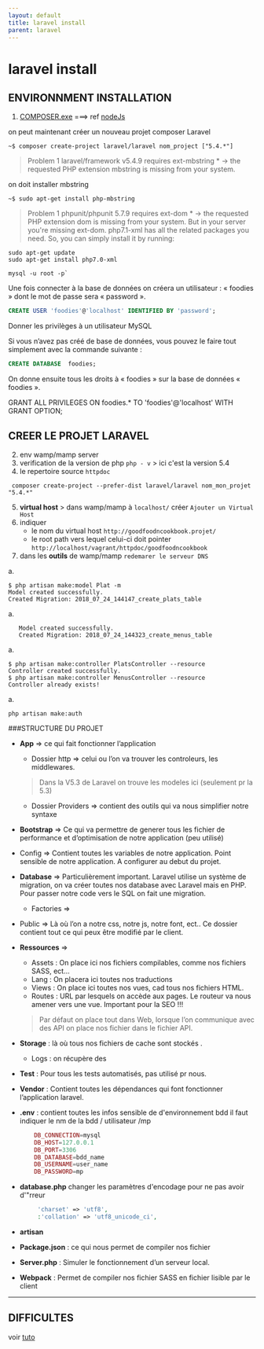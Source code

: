 ```yaml
---
layout: default
title: laravel install
parent: laravel
---
```

# laravel install

## ENVIRONNMENT INSTALLATION
   1. [COMPOSER.exe](https://getcomposer.org/Composer-Setup.exe)  ===> ref [nodeJs](pkgnodejs/composerlaravel.md)


on peut maintenant créer un nouveau projet composer Laravel
```shell
~$ composer create-project laravel/laravel nom_project ["5.4.*"]
```
> Problem 1
  laravel/framework v5.4.9 requires ext-mbstring * -> the requested PHP extension mbstring is missing from your system.

on doit installer mbstring
```shell
~$ sudo apt-get install php-mbstring
```

> Problem 1
  phpunit/phpunit 5.7.9 requires ext-dom * -> the requested PHP extension dom is missing from your system.
   But in your server you're missing ext-dom. php7.1-xml has all the related packages you need. So, you can simply install it by running:
```shell
sudo apt-get update
sudo apt-get install php7.0-xml
```

```shell
mysql -u root -p`
```
Une fois connecter à la base de données on créera un utilisateur : « foodies » dont le mot de passe sera « password ».

```sql
CREATE USER 'foodies'@'localhost' IDENTIFIED BY 'password';
```
Donner les privilèges à un utilisateur MySQL

Si vous n’avez pas créé de base de données, vous pouvez le faire tout simplement avec la commande suivante :
```sql
CREATE DATABASE  foodies;
```
On donne ensuite tous les droits à « foodies » sur la base de données « foodies ».

GRANT ALL PRIVILEGES ON foodies.* TO 'foodies'@'localhost'  WITH GRANT OPTION;

## CREER LE PROJET LARAVEL
   2. env wamp/mamp server 
   3. verification de la version de php `php - v` > ici c'est la version 5.4
   4. le repertoire source `httpdoc` 
   ```shell
    composer create-project --prefer-dist laravel/laravel nom_mon_projet "5.4.*" 
   ```
   5. **virtual host**  > dans wamp/mamp à `localhost/` créer `Ajouter un Virtual Host`
   6. indiquer
        - le nom du virtual host `http://goodfoodncookbook.projet/`
        - le root path vers lequel celui-ci doit pointer `http://localhost/vagrant/httpdoc/goodfoodncookbook` 
   7. dans les **outils** de wamp/mamp `redemarer le serveur DNS`
   
 a.   
   ```
   $ php artisan make:model Plat -m
   Model created successfully.
   Created Migration: 2018_07_24_144147_create_plats_table

   ```   
 a.   
   ```$ php artisan make:model Menu -m
      Model created successfully.
      Created Migration: 2018_07_24_144323_create_menus_table

   ```   
 a.   
   ```
   $ php artisan make:controller PlatsController --resource
   Controller created successfully.
$ php artisan make:controller MenusController --resource
Controller already exists!

   ```   
 a.   
   ```
   php artisan make:auth

   ```
   
###STRUCTURE DU PROJET
- **App** => ce qui fait fonctionner l’application
	- Dossier http => celui ou l’on va trouver les controleurs, les middlewares. 
	> Dans la V5.3 de Laravel on trouve les modeles ici (seulement pr la 5.3)
	- Dossier Providers => contient des outils qui va nous simplifier notre syntaxe
- **Bootstrap** => Ce qui va permettre de generer tous les fichier de performance et d’optimisation de notre application (peu utilisé)
- Config => Contient toutes les variables de notre application. Point sensible de notre application. A configurer au debut du projet.
- **Database** => Particulièrement important. Laravel utilise un système de migration, on va créer toutes nos database avec Laravel mais en PHP. Pour passer notre code vers le SQL on fait une migration.
    - Factories =>     
-  Public => Là où l’on a notre css, notre js, notre font, ect.. Ce dossier contient tout ce qui peux être modifié par le client. 
- **Ressources** => 
    - Assets : On place ici nos fichiers compilables, comme nos fichiers SASS, ect…
    - Lang : On placera ici toutes nos traductions
    - Views : On place ici toutes nos vues, cad tous nos fichiers HTML.
    - Routes : URL par lesquels on accède aux pages. Le routeur va nous amener vers une vue. Important pour la SEO !!! 
   > Par défaut on place tout dans Web, lorsque l’on communique avec des API on place nos fichier dans le fichier API.
- **Storage** : là où tous nos fichiers de cache sont stockés .
	- Logs : on récupère des 
- **Test** : Pour tous les tests automatisés, pas utilisé pr nous.
- **Vendor** : Contient toutes les dépendances qui font fonctionner l’application laravel.
- **.env** : contient toutes les infos sensible de d'environnement bdd il faut indiquer le nm de la bdd / utilisateur /mp
    ```php
        DB_CONNECTION=mysql
        DB_HOST=127.0.0.1
        DB_PORT=3306
        DB_DATABASE=bdd_name
        DB_USERNAME=user_name
        DB_PASSWORD=mp
    ```
- **database.php**
changer les paramètres d'encodage pour ne pas avoir d'"rreur
    ```php
         'charset' => 'utf8',
         :'collation' => 'utf8_unicode_ci',
    ```
- **artisan**    
- **Package.json** : ce qui nous permet de compiler nos fichier
 
- **Server.php** : Simuler le fonctionnement d’un serveur local.
- **Webpack** : Permet de compiler nos fichier SASS en fichier lisible par le client

----
## DIFFICULTES
voir [tuto](https://www.rosehosting.com/blog/install-laravel-on-ubuntu-16-04/)

